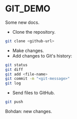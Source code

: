 # GIT_DEMO

Some new docs.

- Clone the repository.
```bash
git clone <github-url>
```
- Make changes.
- Add changes to Git's history:
```bash
git status
git diff
git add <file-name>
git commit -m "<git-message>"
git log
```
- Send files to GitHub.
```bash
git push
```
Bohdan: new changes.
